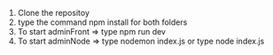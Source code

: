 1. Clone the repositoy
2. type the command npm install for both folders
3. To start adminFront => type npm run dev
4. To start adminNode => type nodemon index.js or type node index.js

